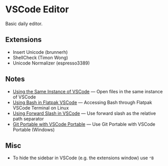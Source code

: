 # VSCode Editor

Basic daily editor.

## Extensions

- Insert Unicode (brunnerh)
- ShellCheck (Timon Wong)
- Unicode Normalizer (espresso3389)

## Notes

* [Using the Same Instance of VSCode](../../../../e/e8/e85/e85f8f0ef6eb9fb8a7b471dfc735822b/) — Open files in the same instance of VSCode
* [Using Bash in Flatpak VSCode](../../../../f/fa/fa5/fa59a3dd8105d650944dfef31df1d842/) — Accessing Bash through Flatpak VSCode Terminal on Linux
* [Using Forward Slash in VSCode](../../../../5/5e/5ea/5ea2590acd8da83f7053e5c34ac99bb7/) — Use forward slash as the relative path separator
* [Git Portable with VSCode Portable](../../../../b/be/bea/bea6952b29918d90c2ee4c8257f97fd2/) — Use Git Portable with VSCode Portable (Windows)

## Misc

- To hide the sidebar in VSCode (e.g. the extensions window) use `⌃B`